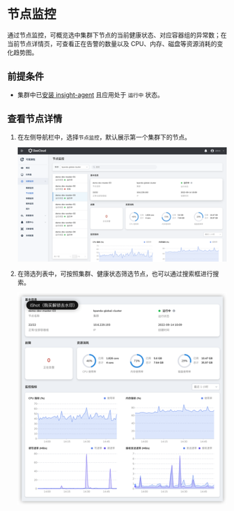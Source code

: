 # 节点监控

通过节点监控，可概览选中集群下节点的当前健康状态、对应容器组的异常数；在当前节点详情页，可查看正在告警的数量以及 CPU、内存、磁盘等资源消耗的变化趋势图。

## 前提条件

- 集群中已[安装 insight-agent](../../06UserGuide/01quickstart/installagent.md) 且应用处于 `运行中` 状态。

## 查看节点详情

1. 在左侧导航栏中，选择`节点监控`，默认展示第一个集群下的节点。

    ![节点监控](../../images/node01.png)

2. 在筛选列表中，可按照集群、健康状态筛选节点，也可以通过搜索框进行搜索。

    ![节点监控](../../images/node02.png)